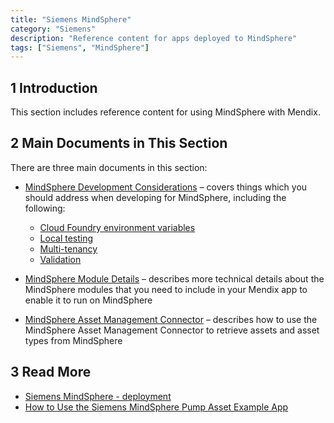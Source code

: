 ```yaml
---
title: "Siemens MindSphere"
category: "Siemens"
description: "Reference content for apps deployed to MindSphere"
tags: ["Siemens", "MindSphere"]
---
```


## 1 Introduction

This section includes reference content for using MindSphere with Mendix.

## 2 Main Documents in This Section

There are three main documents in this section:

* [MindSphere Development Considerations](mindsphere-development-considerations) – covers things which you should address when developing for MindSphere, including the following:

	* [Cloud Foundry environment variables](#cfenvvars)
	* [Local testing](#localtesting)
	* [Multi-tenancy](#multitenancy)
	* [Validation](#validation)

* [MindSphere Module Details](mindsphere-module-details) – describes more technical details about the MindSphere modules that you need to include in your Mendix app to enable it to run on MindSphere
* [MindSphere Asset Management Connector](mindsphere-asset-management-connector) – describes how to use the MindSphere Asset Management Connector to retrieve assets and asset types from MindSphere

## 3 Read More

* [Siemens MindSphere - deployment](/developerportal/deploy/deploying-to-mindsphere)
* [How to Use the Siemens MindSphere Pump Asset Example App](/howto/siemens/mindsphere-example-app)
